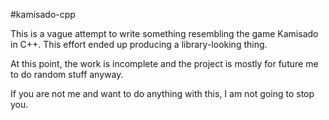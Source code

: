 #kamisado-cpp

This is a vague attempt to write something resembling the game Kamisado in C++.
This effort ended up producing a library-looking thing.

At this point, the work is incomplete and the project is mostly for future me to do random stuff anyway.

If you are not me and want to do anything with this, I am not going to stop you.

